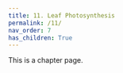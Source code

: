 ```yaml
---
title: 11. Leaf Photosynthesis
permalink: /11/
nav_order: 7
has_children: True
---
```


This is a chapter page.